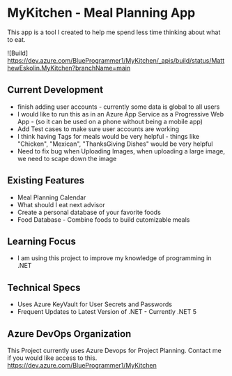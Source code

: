 # MyKitchen - Meal Planning App

This app is a tool I created to help me spend less time thinking about what to eat. 

![Build] https://dev.azure.com/BlueProgrammer1/MyKitchen/_apis/build/status/MatthewEskolin.MyKitchen?branchName=main

## Current Development
* finish adding user accounts - currently some data is global to all users
* I would like to run this as in an Azure App Service as a Progressive Web App - (so it can be used on a phone without being a mobile app)
* Add Test cases to make sure user accounts are working
* I think having Tags for meals would be very helpful - things like "Chicken", "Mexican", "ThanksGiving Dishes" would be very helpful
* Need to fix bug when Uploading Images, when uploading a large image, we need to scape down the image

## Existing Features
* Meal Planning Calendar
* What should I eat next advisor 
* Create a personal database of your favorite foods
* Food Database - Combine foods to build cutomizable meals  

## Learning Focus
* I am using this project to improve my knowledge of programming in .NET 
## Technical Specs
* Uses Azure KeyVault for User Secrets and Passwords
* Frequent Updates to Latest Version of .NET - Currently .NET 5

## Azure DevOps Organization

This Project currently uses Azure Devops for Project Planning. Contact me if you would like access to this.
<https://dev.azure.com/BlueProgrammer1/MyKitchen>
